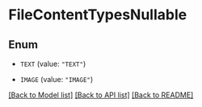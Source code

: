 # FileContentTypesNullable

## Enum


* `TEXT` (value: `"TEXT"`)

* `IMAGE` (value: `"IMAGE"`)


[[Back to Model list]](../README.md#documentation-for-models) [[Back to API list]](../README.md#documentation-for-api-endpoints) [[Back to README]](../README.md)


